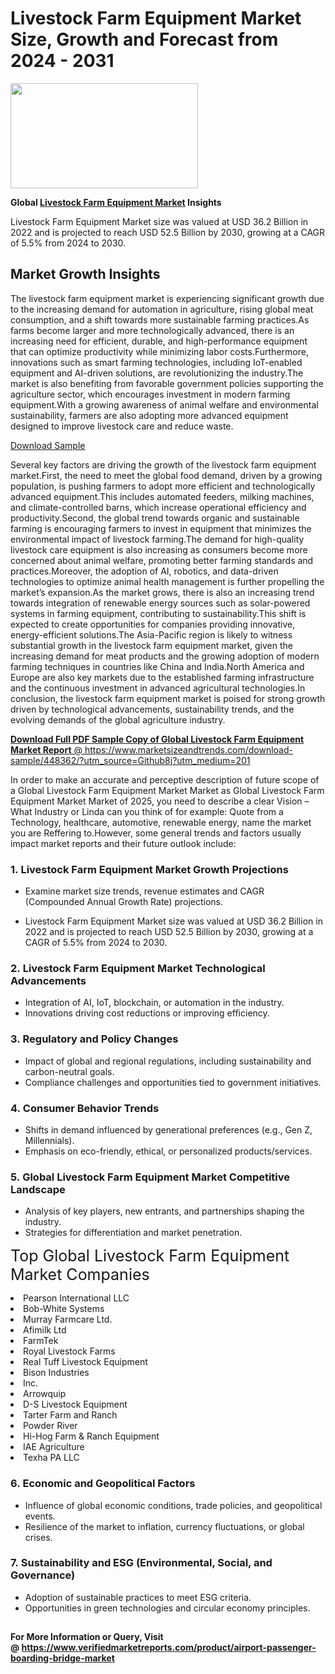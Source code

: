 <H1>Livestock Farm Equipment Market Size, Growth and Forecast from 2024 - 2031</H1><img class="aligncenter size-medium wp-image-584254" src="https://thirdeyenews.in/wp-content/uploads/2024/09/Global-Market-Research-300x168.jpeg" alt="" width="300" height="168" /><p><strong>Global&nbsp;<a href="https://www.marketsizeandtrends.com/download-sample/448362/?utm_source=Github8j?utm_medium=201">Livestock Farm Equipment Market</a> Insights</strong></p><p>Livestock Farm Equipment Market size was valued at USD 36.2 Billion in 2022 and is projected to reach USD 52.5 Billion by 2030, growing at a CAGR of 5.5% from 2024 to 2030.</p><p><h2>Market Growth Insights</h2> <p>The livestock farm equipment market is experiencing significant growth due to the increasing demand for automation in agriculture, rising global meat consumption, and a shift towards more sustainable farming practices.As farms become larger and more technologically advanced, there is an increasing need for efficient, durable, and high-performance equipment that can optimize productivity while minimizing labor costs.Furthermore, innovations such as smart farming technologies, including IoT-enabled equipment and AI-driven solutions, are revolutionizing the industry.The market is also benefiting from favorable government policies supporting the agriculture sector, which encourages investment in modern farming equipment.With a growing awareness of animal welfare and environmental sustainability, farmers are also adopting more advanced equipment designed to improve livestock care and reduce waste.</p> <p><a href="#">Download Sample</a></p> <p>Several key factors are driving the growth of the livestock farm equipment market.First, the need to meet the global food demand, driven by a growing population, is pushing farmers to adopt more efficient and technologically advanced equipment.This includes automated feeders, milking machines, and climate-controlled barns, which increase operational efficiency and productivity.Second, the global trend towards organic and sustainable farming is encouraging farmers to invest in equipment that minimizes the environmental impact of livestock farming.The demand for high-quality livestock care equipment is also increasing as consumers become more concerned about animal welfare, promoting better farming standards and practices.Moreover, the adoption of AI, robotics, and data-driven technologies to optimize animal health management is further propelling the market’s expansion.As the market grows, there is also an increasing trend towards integration of renewable energy sources such as solar-powered systems in farming equipment, contributing to sustainability.This shift is expected to create opportunities for companies providing innovative, energy-efficient solutions.The Asia-Pacific region is likely to witness substantial growth in the livestock farm equipment market, given the increasing demand for meat products and the growing adoption of modern farming techniques in countries like China and India.North America and Europe are also key markets due to the established farming infrastructure and the continuous investment in advanced agricultural technologies.In conclusion, the livestock farm equipment market is poised for strong growth driven by technological advancements, sustainability trends, and the evolving demands of the global agriculture industry.</p> <p><a href="#"></p><p><span class=""><strong>Download Full PDF Sample Copy of Global Livestock Farm Equipment Market Report</strong> @ <a href="https://www.marketsizeandtrends.com/download-sample/448362/?utm_source=Github8j?utm_medium=201" target="_blank">https://www.marketsizeandtrends.com/download-sample/448362/?utm_source=Github8j?utm_medium=201</a></span></p><p>In order to make an accurate and perceptive description of future scope of a Global&nbsp;Livestock Farm Equipment Market Market as Global&nbsp;Livestock Farm Equipment Market Market of 2025, you need to describe a clear Vision &ndash; What Industry or Linda can you think of for example: Quote from a Technology, healthcare, automotive, renewable energy, name the market you are Reffering to.However, some general trends and factors usually impact market reports and their future outlook include:</p><h3>1.&nbsp;<strong>Livestock Farm Equipment Market Growth Projections</strong></h3><ul><li>Examine market size trends, revenue estimates and CAGR (Compounded Annual Growth Rate) projections.</li><li><p>Livestock Farm Equipment Market size was valued at USD 36.2 Billion in 2022 and is projected to reach USD 52.5 Billion by 2030, growing at a CAGR of 5.5% from 2024 to 2030.</p></li></ul><h3>2.&nbsp;<strong>Livestock Farm Equipment Market Technological Advancements</strong></h3><ul><li>Integration of AI, IoT, blockchain, or automation in the industry.</li><li>Innovations driving cost reductions or improving efficiency.</li></ul><h3>3.&nbsp;<strong>Regulatory and Policy Changes</strong></h3><ul><li>Impact of global and regional regulations, including sustainability and carbon-neutral goals.</li><li>Compliance challenges and opportunities tied to government initiatives.</li></ul><h3>4.&nbsp;<strong>Consumer Behavior Trends</strong></h3><ul><li>Shifts in demand influenced by generational preferences (e.g., Gen Z, Millennials).</li><li>Emphasis on eco-friendly, ethical, or personalized products/services.</li></ul><h3>5.&nbsp;<strong>Global Livestock Farm Equipment Market Competitive Landscape</strong></h3><ul><li>Analysis of key players, new entrants, and partnerships shaping the industry.</li><li>Strategies for differentiation and market penetration.</li></ul><p data-pm-slice="1 1 []"><span style="color: inherit; font-family: inherit; font-size: 25px;">Top Global Livestock Farm Equipment Market Companies</span></p><div class="" data-test-id=""><p><li>Pearson International LLC</li><li> Bob-White Systems</li><li> Murray Farmcare Ltd.</li><li> Afimilk Ltd</li><li> FarmTek</li><li> Royal Livestock Farms</li><li> Real Tuff Livestock Equipment</li><li> Bison Industries</li><li> Inc.</li><li> Arrowquip</li><li> D-S Livestock Equipment</li><li> Tarter Farm and Ranch</li><li> Powder River</li><li> Hi-Hog Farm & Ranch Equipment</li><li> IAE Agriculture</li><li> Texha PA LLC</li></p></div><h3>6.&nbsp;<strong>Economic and Geopolitical Factors</strong></h3><ul><li>Influence of global economic conditions, trade policies, and geopolitical events.</li><li>Resilience of the market to inflation, currency fluctuations, or global crises.</li></ul><h3>7.&nbsp;<strong>Sustainability and ESG (Environmental, Social, and Governance)</strong></h3><ul><li>Adoption of sustainable practices to meet ESG criteria.</li><li>Opportunities in green technologies and circular economy principles.</li></ul><h2><strong style="font-size: 14px;">For More Information or Query, Visit @&nbsp;</strong><a style="background-color: #ffffff; font-size: 14px;" href="https://www.marketsizeandtrends.com/report/livestock-farm-equipment-market/" target="_blank">https://www.verifiedmarketreports.com/product/airport-passenger-boarding-bridge-market</a></h2>